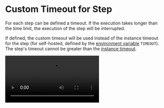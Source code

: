 # Custom Timeout for Step

For each step can be defined a timeout. If the execution takes longer than the time limit, the execution of the step will be interrupted.

If defined, the custom timeout will be used instead of the instance timeout for the step (for self-hosted, defined by the [environment variable](https://github.com/windmill-labs/windmill#environment-variables) `TIMEOUT`). The step's timeout cannot be greater than the [instance timeout](../advanced/18_instance_settings/index.mdx#default-timeout).

<video
	className="border-2 rounded-lg object-cover w-full h-full dark:border-gray-800"
	autoPlay
	controls
	id="main-video"
	src="/videos/custom_timeout.mp4"
/>